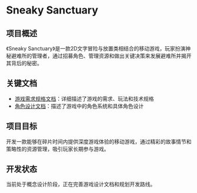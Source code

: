 # Sneaky Sanctuary

## 项目概述

《Sneaky Sanctuary》是一款2D文字冒险与放置类相结合的移动游戏，玩家扮演神秘避难所的管理者，通过招募角色、管理资源和做出关键决策来发展避难所并揭开其背后的秘密。

## 关键文档

- [游戏需求规格文档](./sneaky_sanctuary_game_requirements.md)：详细描述了游戏的需求、玩法和技术规格
- [角色设计文档](./sneaky_sanctuary_character_designs.md)：描述了游戏中的角色系统和具体角色设计

## 项目目标

开发一款能够在碎片时间内提供深度游戏体验的移动游戏，通过精彩的故事情节和策略性的资源管理，吸引玩家长期参与游戏。

## 开发状态

当前处于概念设计阶段，正在完善游戏设计文档和规划开发路线。 